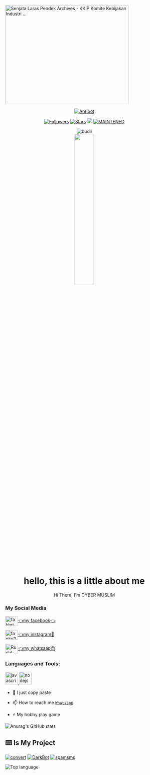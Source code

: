 </p>
<img src="https://encrypted-tbn0.gstatic.com/images?q=tbn:ANd9GcSZyFlFBAHC4X5ZFpoAbSKreUxXZzXksLU0dQ&amp;usqp=CAU" jsaction="load:XAeZkd;" jsname="HiaYvf" class="n3VNCb KAlRDb" alt="Senjata Laras Pendek Archives - KKIP Komite Kebijakan Industri ..." style="width: 393px; height: 314.896px; margin: 0px;" data-iml="5402.299999982119">

</p>
<p align="center">
<a href="#"><img title="Arelbot" src="https://img.shields.io/badge/MY HACKER MUSLIM CYBER-green?colorA=%23ff0000&colorB=%23017e40&style=for-the-badge"></a>
<p align="center">
<a href="https://github.com/Rudal-XD?tab=followers"><img title="Followers" src="https://img.shields.io/github/followers/Rudal-XD?color=blue&style=flat-square"></a>
<a href="https://github.com/Rudal-XD?tab=stars/"><img title="Stars" src="https://img.shields.io/github/stars/Rudal-XD?color=red&style=flat-square"></a>
<a href="https://hits.seeyoufarm.com"><img src="https://hits.seeyoufarm.com/api/count/incr/badge.svg?url=https%3A%2F%2Fgithub.com%2FRudal-XD%2Ftermux-whatsapp-bot&count_bg=%2379C83D&title_bg=%23555555&icon=probot.svg&icon_color=%2300FF6D&title=hits&edge_flat=false"/></a>
<a href="#"><img title="MAINTENED" src="https://img.shields.io/badge/MAINTENED-YES-blue.svg"></a>


<p align="center">



<img src="http://readme-typing-svg.herokuapp.com?color=%230B80F7&center=true&vCenter=true&multiline=false&lines=WELCOME;My+name+is+Fanky-XD;IKUTIN-SOSIALMEDIA+SAYA!!;JANGAN+LUPA+JOIN+GROUP%2C++Bwang+%3A);jangan+lupa+kasih+start+!" alt="budii">




<img src="https://telegra.ph/file/f2af590bc17f309b46dc2.jpg" width="35%" style="margin-left: auto;margin-right: auto;display: block;">
</p>

<h1 align='center'>hello, this is a little about me</h1>

<p align='center'>Hi There, I'm CYBER MUSLIM</p>

<p align='center'>

<h3 align="left">My Social Media  </h3>

<p align="left">

<a href="https://www.facebook.com/fakhrimusthofa.fakhrimusthofa.1" target="blank"><img align="center" src="https://cdn.jsdelivr.net/npm/simple-icons@3.0.1/icons/facebook.svg" alt="fakhrimusthofa.fakhrimusthofa.1." height="30" width="40" />👈my facebook👈</a>&nbsp;&nbsp;

<a href="https://instagram.com/fanky292" target="blank"><img align="center" src="https://cdn.jsdelivr.net/npm/simple-icons@3.0.1/icons/instagram.svg" alt="fanky292" height="30" width="40" />👈my instagram🥰</a>&nbsp;&nbsp;

<a href="https://wa.me/62895386194665" target="blank"><img align="center" src="https://cdn.jsdelivr.net/npm/simple-icons@3.0.1/icons/whatsapp.svg" alt="Rudal-XD." height="30" width="40" />👈my whatsaap😗</a>&nbsp;&nbsp;


</p>

<h3 align="left">Languages and Tools:</h3>

<p align="left"> <a href="https://developer.mozilla.org/en-US/docs/Web/JavaScript" target="_blank"> <img src="https://img.shields.io/badge/-JavaScript-black?style=flat-square&logo=javascript" alt="javascript" width="40" height="40"/> </a> <a href="https://nodejs.org" target="_blank"> <img src="https://img.shields.io/badge/-Node.js-black?style=flat-square&logo=Node.js" alt="nodejs" width="40" height="40"/> </a> </p>

- 🤝 I just copy paste

- 📫 How to reach me  [`Whatsapp`](https://wa.me/62895386194665?text=halo+bang)

- ⚡ My hobby play game


![Anurag's GitHub stats](https://github-readme-stats.vercel.app/api?username=Rudal-XD&show_icons=true&theme=aura)


## ⌨️ Is My Project

<a href="https://github.com/Rudal-XD/convert"><img title="convert" src="https://github-readme-stats.vercel.app/api/pin/?username=Rudal-XD&repo=convert&theme=vision-friendly-dark"></a>
<a href="https://github.com/Rudal-XD/DarkBot"><img title="DarkBot" src="https://github-readme-stats.vercel.app/api/pin/?username=Rudal-XD&repo=DarkBot&theme=vision-friendly-dark"></a>
<a href="https://github.com/Rudal-XD/spamsms"><img title="spamsms" src="https://github-readme-stats.vercel.app/api/pin/?username=Rudal-XD&repo=spamsms&theme=vision-friendly-dark"></a>

  <img src="https://github-readme-stats.vercel.app/api/top-langs/?username=Rudal-XD&layout=compact" alt="Top language">
